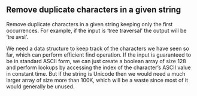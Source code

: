 ## Remove duplicate characters in a given string

Remove duplicate characters in a given string keeping only the first occurrences. For example, if the input is ‘tree traversal’ the output will be ‘tre avsl’.

We need a data structure to keep track of the characters we have seen so far, which can perform efficient find operation. If the input is guaranteed to be in standard ASCII form, we can just create a boolean array of size 128 and perform lookups by accessing the index of the character’s ASCII value in constant time. But if the string is Unicode then we would need a much larger array of size more than 100K, which will be a waste since most of it would generally be unused.



